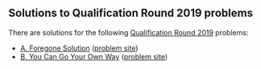 ## Solutions to Qualification Round 2019 problems

There are solutions for the following [Qualification Round 2019](https://codingcompetitions.withgoogle.com/codejam/round/0000000000051705) problems:

- [A. Foregone Solution](a.cc)
  ([problem site](https://codingcompetitions.withgoogle.com/codejam/round/0000000000051705/0000000000088231))
- [B. You Can Go Your Own Way](b.cc)
  ([problem site](https://codingcompetitions.withgoogle.com/codejam/round/0000000000051705/00000000000881da))
